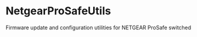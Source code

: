 NetgearProSafeUtils
===================

Firmware update and configuration utilities for NETGEAR ProSafe switched